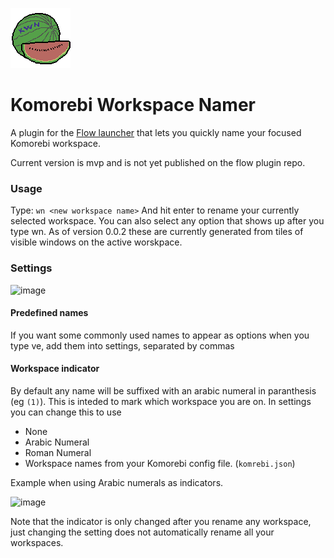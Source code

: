 ![Project logo. It's a pixel art picture of a watermelon with the letters KWN stenciled on it. Al done in the commodore 64 color palette](/Flow.Launcher.Plugin.KomorebiWorkspaceNamer/icon.png)

Komorebi Workspace Namer
==================

A plugin for the [Flow launcher](https://github.com/Flow-Launcher/Flow.Launcher) that lets you quickly name your focused Komorebi workspace.

Current version is mvp and is not yet published on the flow plugin repo.

### Usage
Type: 
`wn <new workspace name>`
And hit enter to rename your currently selected workspace.
You can also select any option that shows up after you type wn. As of version 0.0.2 these are currently generated from tiles of visible windows on the active worskpace.


### Settings
![image](https://github.com/user-attachments/assets/17a765af-31d5-4c54-a7c5-df1e68803439)

#### Predefined names

If you want some commonly used names to appear as options when you type ve, add them into settings, separated by commas

#### Workspace indicator
By default any name will be suffixed with an arabic numeral in paranthesis (eg `(1)`). This is inteded to mark which workspace you are on. In settings you can change this to use
- None
- Arabic Numeral
- Roman Numeral
- Workspace names from your Komorebi config file. (`komrebi.json`)

Example when using Arabic numerals as indicators.

![image](https://github.com/user-attachments/assets/92cbdd90-5463-4fba-860e-0fdbe6501222)

Note that the indicator is only changed after you rename any workspace, just changing the setting does not automatically rename all your workspaces.
